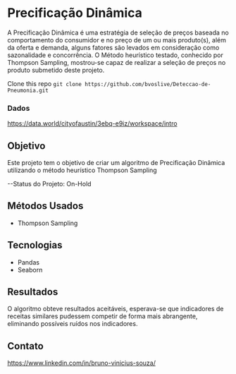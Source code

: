 # Precificação Dinâmica

A Precificação Dinâmica é uma estratégia de seleção de preços baseada no comportamento do consumidor e no preço de um ou mais produto(s), além da oferta e demanda, alguns fatores são levados em consideração como sazonalidade e concorrência. O Método heurístico testado, conhecido por Thompson Sampling, mostrou-se capaz de realizar a seleção de preços no produto submetido deste projeto.

Clone this repo `git clone https://github.com/bvoslive/Deteccao-de-Pneumonia.git`

### Dados

https://data.world/cityofaustin/3ebq-e9iz/workspace/intro

## Objetivo

Este projeto tem o objetivo de criar um algoritmo de Precificação Dinâmica utilizando o método heurístico Thompson Sampling

--Status do Projeto: On-Hold

## Métodos Usados

* Thompson Sampling

## Tecnologias

* Pandas
* Seaborn

## Resultados

O algoritmo obteve resultados aceitáveis, esperava-se que indicadores de receitas similares pudessem competir de forma mais abrangente, eliminando possíveis ruídos nos indicadores.

## Contato

https://www.linkedin.com/in/bruno-vinicius-souza/
